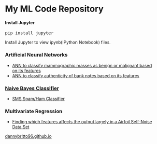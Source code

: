 <h1>My ML Code Repository</h1>

<h4>Install Jupyter</h4>
<pre>pip install jupyter</pre>

Install Jupyter to view ipynb(IPython Notebook) files.

<h3>Artificial Neural Networks</h3>
<ul>
  <li><a href="https://github.com/dannybritto96/ML/tree/master/ann">ANN to classify mammographic masses as benign or malignant based on its features</li>
  <li><a href="https://github.com/dannybritto96/ML/tree/master/bank_notes_classifier">ANN to classify authenticity of bank notes based on its features</li>
</ul>

<h3>Naive Bayes Classifier</h3>
<ul>
  <li><a href="https://github.com/dannybritto96/ML/tree/master/smsspamclassifier">SMS Spam/Ham Classifier</a></li>
</ul>

<h3>Multivariate Regression</h3>
<ul>
  <li><a href="https://github.com/dannybritto96/ML/tree/master/multivariate_regression">Finding which features affects the output largely in a Airfoil Self-Noise Data Set</li>
</ul>

<a href="https://dannybritto96.github.io">dannybritto96.github.io</a>
